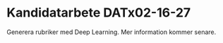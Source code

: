 Kandidatarbete DATx02-16-27
===========================

Generera rubriker med Deep Learning.
Mer information kommer senare.